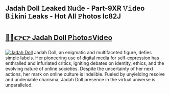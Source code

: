 ## Jadah Doll 𝙻eaked 𝙽u𝚍e - Part-9XR 𝚅𝚒deo B𝚒kini 𝙻eaks - Hot All 𝙿hotos lc82J

# <h2><a href="http://ld0827g.urlbe.top/?page=Jadah+Doll">🔗🔗👉👉 Jadah Doll P𝚑oto𝚜Vid𝚎o</a></h2>

[![Jadah Doll](https://i.imgur.com/eBuTRDB.gif)](http://ld0827g.urlbe.top/?page=Jadah+Doll)
Jadah Doll, an enigmatic and multifaceted figure, defies simple labels. Her pioneering use of digital media for self-expression has enthralled and infuriated critics, igniting debates on identity, ethics, and the evolving nature of online societies. Despite the uncertainty of her next actions, her mark on online culture is indelible. Fueled by unyielding resolve and undeniable charisma, Jadah Doll presence in the virtual universe is unparalleled.

